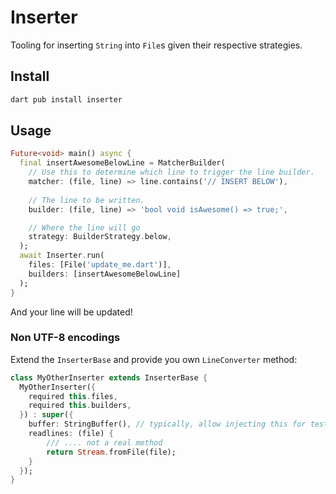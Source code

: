 # Inserter

Tooling for inserting `String` into `File`s given their respective strategies.

## Install

```sh
dart pub install inserter
```

## Usage

```dart
Future<void> main() async {
  final insertAwesomeBelowLine = MatcherBuilder(
    // Use this to determine which line to trigger the line builder.
    matcher: (file, line) => line.contains('// INSERT BELOW'),
    
    // The line to be written.
    builder: (file, line) => 'bool void isAwesome() => true;',

    // Where the line will go
    strategy: BuilderStrategy.below,
  );
  await Inserter.run(
    files: [File('update_me.dart')],
    builders: [insertAwesomeBelowLine] 
  );
}
```

And your line will be updated!

### Non UTF-8 encodings

Extend the `InserterBase` and provide you own `LineConverter` method:

```dart
class MyOtherInserter extends InserterBase {
  MyOtherInserter({
    required this.files,
    required this.builders,
  }) : super({
    buffer: StringBuffer(), // typically, allow injecting this for testing.
    readlines: (file) {
        /// .... not a real method
        return Stream.fromFile(file);
    }
  });
}
```